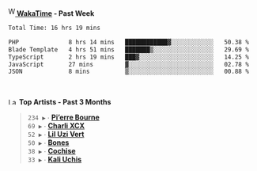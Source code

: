 <img src="https://github.com/dxnter/dxnter/assets/17434202/67b21fa4-d36d-46f9-9dec-f23d976b00ef" alt="WakaTime Logo" width="14" height="18"/><a href="https://wakatime.com/@dxnter" target="_blank"><strong> WakaTime</strong></a><strong> - Past Week</strong>

<!--START_SECTION:waka-->

```txt
Total Time: 16 hrs 19 mins

PHP              8 hrs 14 mins   ████████████▓░░░░░░░░░░░░   50.38 %
Blade Template   4 hrs 51 mins   ███████▒░░░░░░░░░░░░░░░░░   29.69 %
TypeScript       2 hrs 19 mins   ███▓░░░░░░░░░░░░░░░░░░░░░   14.25 %
JavaScript       27 mins         ▓░░░░░░░░░░░░░░░░░░░░░░░░   02.78 %
JSON             8 mins          ▒░░░░░░░░░░░░░░░░░░░░░░░░   00.88 %
```

<!--END_SECTION:waka-->

<br/>

<!--START_LASTFM_ARTISTS:{"period": "3month", "rows": 6}-->
<a href="https://last.fm" target="_blank"><img src="https://user-images.githubusercontent.com/17434202/215290617-e793598d-d7c9-428f-9975-156db1ba89cc.svg" alt="Last.fm Logo" width="18" height="13"/></a> **Top Artists - Past 3 Months**

> `234 ▶️` ∙ **[Pi’erre Bourne](https://www.last.fm/music/Pi%E2%80%99erre+Bourne)**<br/>
> `69 ▶️` ∙ **[Charli XCX](https://www.last.fm/music/Charli+XCX)**<br/>
> `52 ▶️` ∙ **[Lil Uzi Vert](https://www.last.fm/music/Lil+Uzi+Vert)**<br/>
> `50 ▶️` ∙ **[Bones](https://www.last.fm/music/Bones)**<br/>
> `38 ▶️` ∙ **[Cochise](https://www.last.fm/music/Cochise)**<br/>
> `33 ▶️` ∙ **[Kali Uchis](https://www.last.fm/music/Kali+Uchis)**<br/>
<!--END_LASTFM_ARTISTS-->

